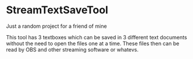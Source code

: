 # StreamTextSaveTool
Just a random project for a friend of mine

This tool has 3 textboxes which can be saved in 3 different text documents without the need to open the files one at a time.
These files then can be read by OBS and other streaming software or whatevs.
